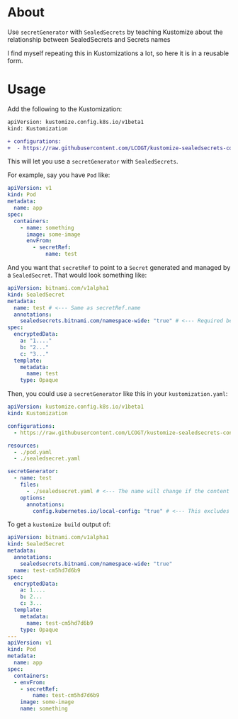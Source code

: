 # About

Use `secretGenerator` with `SealedSecrets` by teaching Kustomize about the relationship between SealedSecrets and Secrets names

I find myself repeating this in Kustomizations a lot, so here it is in a reusable form.

# Usage

Add the following to the Kustomization:

```diff
apiVersion: kustomize.config.k8s.io/v1beta1
kind: Kustomization

+ configurations:
+  - https://raw.githubusercontent.com/LCOGT/kustomize-sealedsecrets-config/main/config.yaml
```

This will let you use a `secretGenerator` with `SealedSecrets`.

For example, say you have `Pod` like:

```yaml
apiVersion: v1
kind: Pod
metadata:
  name: app
spec:
  containers:
    - name: something
      image: some-image
      envFrom:
        - secretRef:
            name: test
```

And you want that `secretRef` to point to a `Secret` generated and managed by a `SealedSecret`. That would look something like:

```yaml
apiVersion: bitnami.com/v1alpha1
kind: SealedSecret
metadata:
  name: test # <--- Same as secretRef.name
  annotations:
    sealedsecrets.bitnami.com/namespace-wide: "true" # <--- Required because the name is generated and will change
spec:
  encryptedData:
    a: "1...."
    b: "2..."
    c: "3..."
  template:
    metadata:
      name: test
    type: Opaque
```

Then, you could use a `secretGenerator` like this in your `kustomization.yaml`:


```yaml
apiVersion: kustomize.config.k8s.io/v1beta1
kind: Kustomization

configurations:
  - https://raw.githubusercontent.com/LCOGT/kustomize-sealedsecrets-config/main/config.yaml

resources:
  - ./pod.yaml
  - ./sealedsecret.yaml

secretGenerator:
  - name: test
    files:
      - ./sealedsecret.yaml # <--- The name will change if the content of the SealedSecret changes
    options:
      annotations:
        config.kubernetes.io/local-config: "true" # <--- This excludes this Secret from the output
```

To get a `kustomize build` output of:

```yaml
apiVersion: bitnami.com/v1alpha1
kind: SealedSecret
metadata:
  annotations:
    sealedsecrets.bitnami.com/namespace-wide: "true"
  name: test-cm5hd7d6b9
spec:
  encryptedData:
    a: 1....
    b: 2...
    c: 3...
  template:
    metadata:
      name: test-cm5hd7d6b9
    type: Opaque
---
apiVersion: v1
kind: Pod
metadata:
  name: app
spec:
  containers:
  - envFrom:
    - secretRef:
        name: test-cm5hd7d6b9
    image: some-image
    name: something
```
